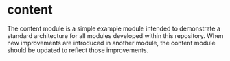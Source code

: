 # content

The content module is a simple example module intended to demonstrate a standard architecture for all modules developed within this repository. When new improvements are introduced in another module, the content module should be updated to reflect those improvements.
